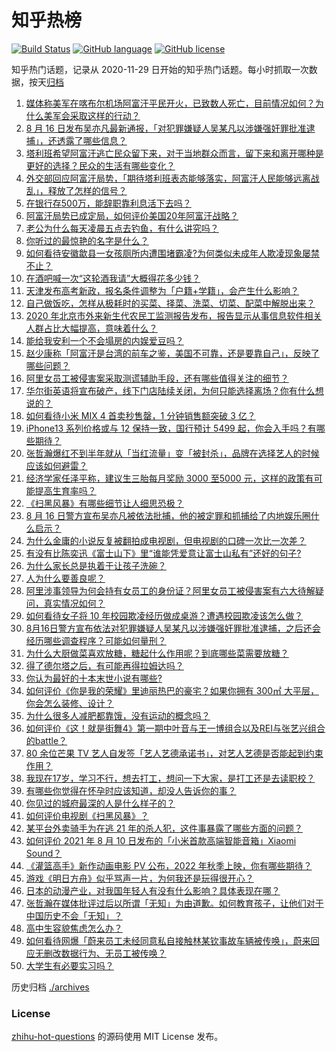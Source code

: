# 知乎热榜
[![Build Status](https://github.com/ToWeLong/zhihu-hot-questions/workflows/CI/badge.svg)](https://github.com/ToWeLong/zhihu-hot-questions/actions)
[![GitHub language](https://img.shields.io/badge/language-golang-orange.svg)](https://golang.org/)
[![GitHub license](https://img.shields.io/github/license/ToWeLong/zhihu-hot-questions)](https://github.com/ToWeLong/zhihu-hot-questions/blob/main/LICENSE)

知乎热门话题，记录从 2020-11-29 日开始的知乎热门话题。每小时抓取一次数据，按天[归档](./archives)

<!-- BEGIN -->

1. [媒体称美军在喀布尔机场阿富汗平民开火，已致数人死亡，目前情况如何？为什么美军会采取这样的行动？](https://www.zhihu.com/question/480114274)
1. [8 月 16 日发布吴亦凡最新通报，「对犯罪嫌疑人吴某凡以涉嫌强奸罪批准逮捕」，还透露了哪些信息？](https://www.zhihu.com/question/480210305)
1. [塔利班希望阿富汗逃亡民众留下来，对于当地群众而言，留下来和离开哪种是更好的选择？民众的生活有哪些变化？](https://www.zhihu.com/question/480088269)
1. [外交部回应阿富汗局势，「期待塔利班表态能够落实，阿富汗人民能够远离战乱」，释放了怎样的信号？](https://www.zhihu.com/question/480139637)
1. [在银行存500万，能辞职靠利息活下去吗？](https://www.zhihu.com/question/347518117)
1. [阿富汗局势已成定局，如何评价美国20年阿富汗战略？](https://www.zhihu.com/question/479977936)
1. [老公为什么每天凌晨五点去钓鱼，有什么讲究吗？](https://www.zhihu.com/question/474753426)
1. [你听过的最惊艳的名字是什么？](https://www.zhihu.com/question/265694919)
1. [如何看待安徽歙县一女孩厕所内遭围堵霸凌?为何类似未成年人欺凌现象屡禁不止？](https://www.zhihu.com/question/479741078)
1. [在酒吧喊一次“这轮酒我请”大概得花多少钱？](https://www.zhihu.com/question/279194092)
1. [天津发布高考新政，报名条件调整为「户籍+学籍」，会产生什么影响？](https://www.zhihu.com/question/480066513)
1. [自己做饭吃，怎样从极耗时的买菜、择菜、洗菜、切菜、配菜中解脱出来？](https://www.zhihu.com/question/22903687)
1. [2020 年北京市外来新生代农民工监测报告发布，报告显示从事信息软件相关人群占比大幅提高，意味着什么？](https://www.zhihu.com/question/480121997)
1. [能给我安利一个不会塌房的内娱爱豆吗？](https://www.zhihu.com/question/479928977)
1. [赵少康称「阿富汗是台湾的前车之鉴，美国不可靠，还是要靠自己」，反映了哪些问题？](https://www.zhihu.com/question/480186370)
1. [阿里女员工被侵害案采取测谎辅助手段，还有哪些值得关注的细节？](https://www.zhihu.com/question/479952240)
1. [华尔街英语将宣布破产，线下门店陆续关闭，为何只能选择离场？你有什么想说的？](https://www.zhihu.com/question/479399664)
1. [如何看待小米 MIX 4 首卖秒售罄，1 分钟销售额突破 3 亿？](https://www.zhihu.com/question/480057517)
1. [iPhone13 系列价格或与 12 保持一致，国行预计 5499 起，你会入手吗？有哪些期待？](https://www.zhihu.com/question/480023574)
1. [张哲瀚爆红不到半年就从「当红流量」变「被封杀」，品牌在选择艺人的时候应该如何避雷？](https://www.zhihu.com/question/479922683)
1. [经济学家任泽平称，建议生三胎每月奖励 3000 至5000 元，这样的政策有可能提高生育率吗？](https://www.zhihu.com/question/480092731)
1. [《扫黑风暴》有哪些细节让人细思恐极？](https://www.zhihu.com/question/478914926)
1. [8 月 16 日警方宣布吴亦凡被依法批捕，他的被定罪和抓捕给了内地娱乐圈什么启示？](https://www.zhihu.com/question/480211218)
1. [为什么金庸的小说反复被翻拍成电视剧，但电视剧的口碑一次比一次差？](https://www.zhihu.com/question/479934492)
1. [有没有比陈奕迅《富士山下》里“谁能凭爱意让富士山私有”还好的句子?](https://www.zhihu.com/question/424619553)
1. [为什么家长总是执着于让孩子洗碗？](https://www.zhihu.com/question/478553261)
1. [人为什么要善良呢？](https://www.zhihu.com/question/35645891)
1. [阿里涉事领导为何会持有女员工的身份证？阿里女员工被侵害案有六大待解疑问，真实情况如何？](https://www.zhihu.com/question/480050983)
1. [如何看待女子将 10 年校园欺凌经历做成桌游？遭遇校园欺凌该怎么做？](https://www.zhihu.com/question/480022438)
1. [8月16日警方宣布依法对犯罪嫌疑人吴某凡以涉嫌强奸罪批准逮捕，之后还会经历哪些调查程序？可能如何量刑？](https://www.zhihu.com/question/480211112)
1. [为什么大厨做菜喜欢放糖，糖起什么作用呢？到底哪些菜需要放糖？](https://www.zhihu.com/question/478737610)
1. [得了德尔塔之后，有可能再得拉姆达吗？](https://www.zhihu.com/question/477908420)
1. [你认为最好的十本末世小说有哪些?](https://www.zhihu.com/question/403545900)
1. [如何评价《你是我的荣耀》里迪丽热巴的豪宅？如果你拥有 300㎡ 大平层，你会怎么装修、设计？](https://www.zhihu.com/question/478931141)
1. [为什么很多人减肥都靠饿，没有运动的概念吗？](https://www.zhihu.com/question/287424393)
1. [如何评价《这！就是街舞4》第一期中叶音与王一博组合以及REI与张艺兴组合的battle？](https://www.zhihu.com/question/479770513)
1. [80 余位芒果 TV 艺人自发签「艺人艺德承诺书」，对艺人艺德是否能起到约束作用？](https://www.zhihu.com/question/480093245)
1. [我现在17岁，学习不行，想去打工，想问一下大家，是打工还是去读职校？](https://www.zhihu.com/question/478254385)
1. [有哪些你觉得在怀孕时应该知道，却没人告诉你的事？](https://www.zhihu.com/question/301567580)
1. [你见过的城府最深的人是什么样子的？](https://www.zhihu.com/question/26717612)
1. [如何评价电视剧《扫黑风暴》？](https://www.zhihu.com/question/453137890)
1. [某平台外卖骑手为在逃 21 年的杀人犯，这件事暴露了哪些方面的问题？](https://www.zhihu.com/question/479516585)
1. [如何评价 2021 年 8 月 10 日发布的「小米首款高端智能音箱」Xiaomi Sound？](https://www.zhihu.com/question/478812991)
1. [《灌篮高手》新作动画电影 PV 公布，2022 年秋季上映，你有哪些期待？](https://www.zhihu.com/question/479550692)
1. [游戏《明日方舟》似乎骂声一片，为何我还是玩得很开心？](https://www.zhihu.com/question/479187293)
1. [日本的动漫产业，对我国年轻人有没有什么影响？具体表现在哪？](https://www.zhihu.com/question/467143093)
1. [张哲瀚在媒体批评过后以所谓「无知」为由道歉。如何教育孩子，让他们对于中国历史不会「无知」？](https://www.zhihu.com/question/479616831)
1. [高中生容貌焦虑怎么办？](https://www.zhihu.com/question/479691935)
1. [如何看待网爆「蔚来员工未经同意私自接触林某钦事故车辆被传唤」，蔚来回应无删改数据行为、无员工被传唤？](https://www.zhihu.com/question/480089000)
1. [大学生有必要实习吗？](https://www.zhihu.com/question/473434074)

<!-- END -->

历史归档 [./archives](./archives)


### License
[zhihu-hot-questions](https://github.com/towelong/zhihu-hot-questions) 的源码使用 MIT License 发布。